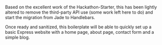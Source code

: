 Based on the excellent work of the Hackathon-Starter, this has been lightly altered to remove the third-party API use (some work left here to do) and start the migration from Jade to Handlebars.

Once ready and sanitized, this boilerplate will be able to quickly set up a basic Express website with a home page, about page, contact form and a simple blog.